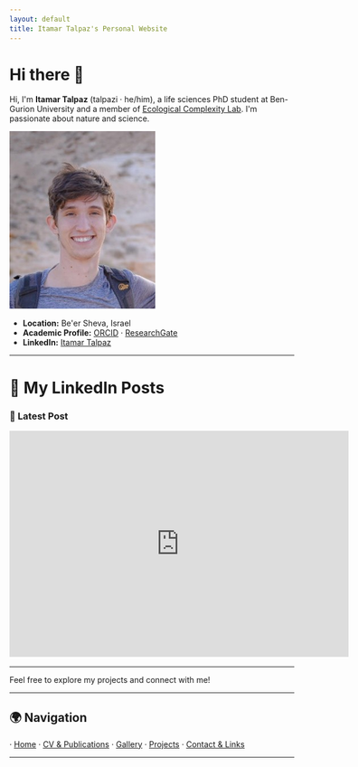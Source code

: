 ```yaml
---
layout: default
title: Itamar Talpaz's Personal Website
---
```


# Hi there 👋

Hi, I'm **Itamar Talpaz** (talpazi · he/him), a life sciences PhD student at Ben-Gurion University and a member of [Ecological Complexity Lab](https://ecomplab.com/). I'm passionate about nature and science.


![passport](assets/passport.png)  


- **Location:** Be'er Sheva, Israel  
- **Academic Profile:** [ORCID](https://orcid.org/0009-0008-9292-4599) · [ResearchGate](https://www.researchgate.net/profile/Itamar-Talpaz)  
- **LinkedIn:** [Itamar Talpaz](https://www.linkedin.com/in/itamar-talpaz-923473273)  

---

# 🔗 My LinkedIn Posts

### 📌 Latest Post
<iframe src="https://www.linkedin.com/posts/itamar-talpaz-923473273_awesome-first-day-here-at-university-of-liverpool-activity-7272298751241711616-VjSp?utm_source=share&utm_medium=member_desktop&rcm=ACoAAELPcGsBI9Za9TyRO_EHXmKVZKWK1MmU910" 
width="600" height="400" frameborder="0" allowfullscreen="" title="Embedded LinkedIn Post"></iframe>

---

Feel free to explore my projects and connect with me!

---

## 🌍 Navigation  
· [Home](index.md) · [CV & Publications](cv.md) · [Gallery](gallery.md) · [Projects](projects.md) · [Contact & Links](contact.md)  

---
